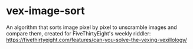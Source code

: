 # vex-image-sort
An algorithm that sorts image pixel by pixel to unscramble images and compare them, created for FiveThirtyEight's weekly riddler: https://fivethirtyeight.com/features/can-you-solve-the-vexing-vexillology/
